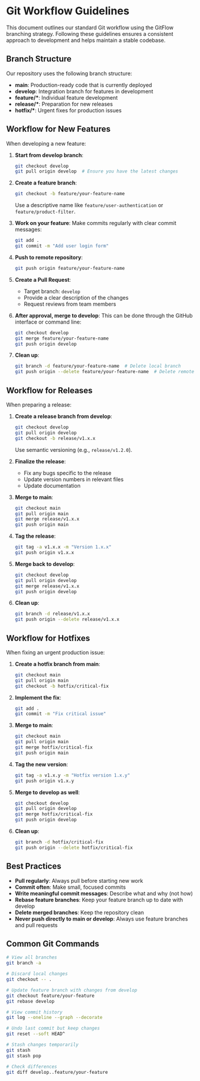 # Git Workflow Guidelines

This document outlines our standard Git workflow using the GitFlow branching strategy. Following these guidelines ensures a consistent approach to development and helps maintain a stable codebase.

## Branch Structure

Our repository uses the following branch structure:

- **main**: Production-ready code that is currently deployed
- **develop**: Integration branch for features in development
- **feature/\***: Individual feature development
- **release/\***: Preparation for new releases
- **hotfix/\***: Urgent fixes for production issues

## Workflow for New Features

When developing a new feature:

1. **Start from develop branch**:
   ```bash
   git checkout develop
   git pull origin develop  # Ensure you have the latest changes
   ```

2. **Create a feature branch**:
   ```bash
   git checkout -b feature/your-feature-name
   ```
   Use a descriptive name like `feature/user-authentication` or `feature/product-filter`.

3. **Work on your feature**:
   Make commits regularly with clear commit messages:
   ```bash
   git add .
   git commit -m "Add user login form"
   ```

4. **Push to remote repository**:
   ```bash
   git push origin feature/your-feature-name
   ```

5. **Create a Pull Request**:
   - Target branch: `develop`
   - Provide a clear description of the changes
   - Request reviews from team members

6. **After approval, merge to develop**:
   This can be done through the GitHub interface or command line:
   ```bash
   git checkout develop
   git merge feature/your-feature-name
   git push origin develop
   ```

7. **Clean up**:
   ```bash
   git branch -d feature/your-feature-name  # Delete local branch
   git push origin --delete feature/your-feature-name  # Delete remote branch
   ```

## Workflow for Releases

When preparing a release:

1. **Create a release branch from develop**:
   ```bash
   git checkout develop
   git pull origin develop
   git checkout -b release/v1.x.x
   ```
   Use semantic versioning (e.g., `release/v1.2.0`).

2. **Finalize the release**:
   - Fix any bugs specific to the release
   - Update version numbers in relevant files
   - Update documentation

3. **Merge to main**:
   ```bash
   git checkout main
   git pull origin main
   git merge release/v1.x.x
   git push origin main
   ```

4. **Tag the release**:
   ```bash
   git tag -a v1.x.x -m "Version 1.x.x"
   git push origin v1.x.x
   ```

5. **Merge back to develop**:
   ```bash
   git checkout develop
   git pull origin develop
   git merge release/v1.x.x
   git push origin develop
   ```

6. **Clean up**:
   ```bash
   git branch -d release/v1.x.x
   git push origin --delete release/v1.x.x
   ```

## Workflow for Hotfixes

When fixing an urgent production issue:

1. **Create a hotfix branch from main**:
   ```bash
   git checkout main
   git pull origin main
   git checkout -b hotfix/critical-fix
   ```

2. **Implement the fix**:
   ```bash
   git add .
   git commit -m "Fix critical issue"
   ```

3. **Merge to main**:
   ```bash
   git checkout main
   git pull origin main
   git merge hotfix/critical-fix
   git push origin main
   ```

4. **Tag the new version**:
   ```bash
   git tag -a v1.x.y -m "Hotfix version 1.x.y"
   git push origin v1.x.y
   ```

5. **Merge to develop as well**:
   ```bash
   git checkout develop
   git pull origin develop
   git merge hotfix/critical-fix
   git push origin develop
   ```

6. **Clean up**:
   ```bash
   git branch -d hotfix/critical-fix
   git push origin --delete hotfix/critical-fix
   ```

## Best Practices

- **Pull regularly**: Always pull before starting new work
- **Commit often**: Make small, focused commits
- **Write meaningful commit messages**: Describe what and why (not how)
- **Rebase feature branches**: Keep your feature branch up to date with develop
- **Delete merged branches**: Keep the repository clean
- **Never push directly to main or develop**: Always use feature branches and pull requests

## Common Git Commands

```bash
# View all branches
git branch -a

# Discard local changes
git checkout -- .

# Update feature branch with changes from develop
git checkout feature/your-feature
git rebase develop

# View commit history
git log --oneline --graph --decorate

# Undo last commit but keep changes
git reset --soft HEAD^

# Stash changes temporarily
git stash
git stash pop

# Check differences
git diff develop..feature/your-feature
``` 